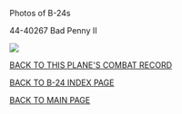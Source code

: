 
Photos of B-24s






 




44-40267 Bad Penny II  

![](44-40267.jpg)  
  

[BACK TO THIS PLANE'S COMBAT RECORD](b24s/44-40267.md)  

[BACK TO B-24 INDEX PAGE](000b24s.md)  

[BACK TO MAIN PAGE](index.html)


